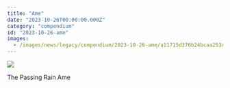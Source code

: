 ```yaml
---
title: "Ame"
date: "2023-10-26T00:00:00.000Z"
category: "compendium"
id: "2023-10-26-ame"
images:
  - /images/news/legacy/compendium/2023-10-26-ame/a11715d376b24bcaa253d7edad878fe9_002.webp
---
```


![](/images/news/legacy/compendium/2023-10-26-ame/a11715d376b24bcaa253d7edad878fe9_002.webp)

The Passing Rain Ame
